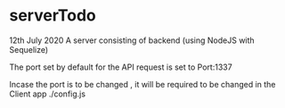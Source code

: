 # serverTodo
12th July 2020
A server consisting of backend (using NodeJS with Sequelize)



The port set by default for the API request is set to Port:1337

Incase the port is to be changed , it will be required to be changed in the Client app ./config.js
